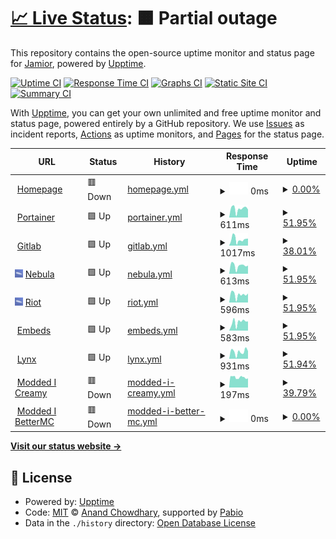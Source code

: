 # [📈 Live Status](https://status-dev.jadyn.au): <!--live status--> **🟧 Partial outage**

This repository contains the open-source uptime monitor and status page for [Jamior](https://status-dev.jadyn.au), powered by [Upptime](https://github.com/upptime/upptime).

[![Uptime CI](https://github.com/Jamior/status/workflows/Uptime%20CI/badge.svg)](https://github.com/Jamior/status/actions?query=workflow%3A%22Uptime+CI%22)
[![Response Time CI](https://github.com/Jamior/status/workflows/Response%20Time%20CI/badge.svg)](https://github.com/Jamior/status/actions?query=workflow%3A%22Response+Time+CI%22)
[![Graphs CI](https://github.com/Jamior/status/workflows/Graphs%20CI/badge.svg)](https://github.com/Jamior/status/actions?query=workflow%3A%22Graphs+CI%22)
[![Static Site CI](https://github.com/Jamior/status/workflows/Static%20Site%20CI/badge.svg)](https://github.com/Jamior/status/actions?query=workflow%3A%22Static+Site+CI%22)
[![Summary CI](https://github.com/Jamior/status/workflows/Summary%20CI/badge.svg)](https://github.com/Jamior/status/actions?query=workflow%3A%22Summary+CI%22)

With [Upptime](https://upptime.js.org), you can get your own unlimited and free uptime monitor and status page, powered entirely by a GitHub repository. We use [Issues](https://github.com/Jamior/status/issues) as incident reports, [Actions](https://github.com/Jamior/status/actions) as uptime monitors, and [Pages](https://status-dev.jadyn.au) for the status page.

<!--start: status pages-->
<!-- This summary is generated by Upptime (https://github.com/upptime/upptime) -->
<!-- Do not edit this manually, your changes will be overwritten -->
<!-- prettier-ignore -->
| URL | Status | History | Response Time | Uptime |
| --- | ------ | ------- | ------------- | ------ |
| <img alt="" src="https://icons.duckduckgo.com/ip3/jadyn.au.ico" height="13"> [Homepage](https://jadyn.au) | 🟥 Down | [homepage.yml](https://github.com/Jamior/status/commits/HEAD/history/homepage.yml) | <details><summary><img alt="Response time graph" src="./graphs/homepage/response-time-week.png" height="20"> 0ms</summary><br><a href="https://status.jadyn.au/history/homepage"><img alt="Response time 199" src="https://img.shields.io/endpoint?url=https%3A%2F%2Fraw.githubusercontent.com%2FJamior%2Fstatus%2FHEAD%2Fapi%2Fhomepage%2Fresponse-time.json"></a><br><a href="https://status.jadyn.au/history/homepage"><img alt="24-hour response time 0" src="https://img.shields.io/endpoint?url=https%3A%2F%2Fraw.githubusercontent.com%2FJamior%2Fstatus%2FHEAD%2Fapi%2Fhomepage%2Fresponse-time-day.json"></a><br><a href="https://status.jadyn.au/history/homepage"><img alt="7-day response time 0" src="https://img.shields.io/endpoint?url=https%3A%2F%2Fraw.githubusercontent.com%2FJamior%2Fstatus%2FHEAD%2Fapi%2Fhomepage%2Fresponse-time-week.json"></a><br><a href="https://status.jadyn.au/history/homepage"><img alt="30-day response time 0" src="https://img.shields.io/endpoint?url=https%3A%2F%2Fraw.githubusercontent.com%2FJamior%2Fstatus%2FHEAD%2Fapi%2Fhomepage%2Fresponse-time-month.json"></a><br><a href="https://status.jadyn.au/history/homepage"><img alt="1-year response time 199" src="https://img.shields.io/endpoint?url=https%3A%2F%2Fraw.githubusercontent.com%2FJamior%2Fstatus%2FHEAD%2Fapi%2Fhomepage%2Fresponse-time-year.json"></a></details> | <details><summary><a href="https://status.jadyn.au/history/homepage">0.00%</a></summary><a href="https://status.jadyn.au/history/homepage"><img alt="All-time uptime 21.96%" src="https://img.shields.io/endpoint?url=https%3A%2F%2Fraw.githubusercontent.com%2FJamior%2Fstatus%2FHEAD%2Fapi%2Fhomepage%2Fuptime.json"></a><br><a href="https://status.jadyn.au/history/homepage"><img alt="24-hour uptime 0.00%" src="https://img.shields.io/endpoint?url=https%3A%2F%2Fraw.githubusercontent.com%2FJamior%2Fstatus%2FHEAD%2Fapi%2Fhomepage%2Fuptime-day.json"></a><br><a href="https://status.jadyn.au/history/homepage"><img alt="7-day uptime 0.00%" src="https://img.shields.io/endpoint?url=https%3A%2F%2Fraw.githubusercontent.com%2FJamior%2Fstatus%2FHEAD%2Fapi%2Fhomepage%2Fuptime-week.json"></a><br><a href="https://status.jadyn.au/history/homepage"><img alt="30-day uptime 1.38%" src="https://img.shields.io/endpoint?url=https%3A%2F%2Fraw.githubusercontent.com%2FJamior%2Fstatus%2FHEAD%2Fapi%2Fhomepage%2Fuptime-month.json"></a><br><a href="https://status.jadyn.au/history/homepage"><img alt="1-year uptime 21.96%" src="https://img.shields.io/endpoint?url=https%3A%2F%2Fraw.githubusercontent.com%2FJamior%2Fstatus%2FHEAD%2Fapi%2Fhomepage%2Fuptime-year.json"></a></details>
| <img alt="" src="https://icons.duckduckgo.com/ip3/portainer.jadyn.au.ico" height="13"> [Portainer](https://portainer.jadyn.au) | 🟩 Up | [portainer.yml](https://github.com/Jamior/status/commits/HEAD/history/portainer.yml) | <details><summary><img alt="Response time graph" src="./graphs/portainer/response-time-week.png" height="20"> 611ms</summary><br><a href="https://status.jadyn.au/history/portainer"><img alt="Response time 706" src="https://img.shields.io/endpoint?url=https%3A%2F%2Fraw.githubusercontent.com%2FJamior%2Fstatus%2FHEAD%2Fapi%2Fportainer%2Fresponse-time.json"></a><br><a href="https://status.jadyn.au/history/portainer"><img alt="24-hour response time 717" src="https://img.shields.io/endpoint?url=https%3A%2F%2Fraw.githubusercontent.com%2FJamior%2Fstatus%2FHEAD%2Fapi%2Fportainer%2Fresponse-time-day.json"></a><br><a href="https://status.jadyn.au/history/portainer"><img alt="7-day response time 611" src="https://img.shields.io/endpoint?url=https%3A%2F%2Fraw.githubusercontent.com%2FJamior%2Fstatus%2FHEAD%2Fapi%2Fportainer%2Fresponse-time-week.json"></a><br><a href="https://status.jadyn.au/history/portainer"><img alt="30-day response time 646" src="https://img.shields.io/endpoint?url=https%3A%2F%2Fraw.githubusercontent.com%2FJamior%2Fstatus%2FHEAD%2Fapi%2Fportainer%2Fresponse-time-month.json"></a><br><a href="https://status.jadyn.au/history/portainer"><img alt="1-year response time 706" src="https://img.shields.io/endpoint?url=https%3A%2F%2Fraw.githubusercontent.com%2FJamior%2Fstatus%2FHEAD%2Fapi%2Fportainer%2Fresponse-time-year.json"></a></details> | <details><summary><a href="https://status.jadyn.au/history/portainer">51.95%</a></summary><a href="https://status.jadyn.au/history/portainer"><img alt="All-time uptime 87.89%" src="https://img.shields.io/endpoint?url=https%3A%2F%2Fraw.githubusercontent.com%2FJamior%2Fstatus%2FHEAD%2Fapi%2Fportainer%2Fuptime.json"></a><br><a href="https://status.jadyn.au/history/portainer"><img alt="24-hour uptime 100.00%" src="https://img.shields.io/endpoint?url=https%3A%2F%2Fraw.githubusercontent.com%2FJamior%2Fstatus%2FHEAD%2Fapi%2Fportainer%2Fuptime-day.json"></a><br><a href="https://status.jadyn.au/history/portainer"><img alt="7-day uptime 51.95%" src="https://img.shields.io/endpoint?url=https%3A%2F%2Fraw.githubusercontent.com%2FJamior%2Fstatus%2FHEAD%2Fapi%2Fportainer%2Fuptime-week.json"></a><br><a href="https://status.jadyn.au/history/portainer"><img alt="30-day uptime 69.08%" src="https://img.shields.io/endpoint?url=https%3A%2F%2Fraw.githubusercontent.com%2FJamior%2Fstatus%2FHEAD%2Fapi%2Fportainer%2Fuptime-month.json"></a><br><a href="https://status.jadyn.au/history/portainer"><img alt="1-year uptime 87.89%" src="https://img.shields.io/endpoint?url=https%3A%2F%2Fraw.githubusercontent.com%2FJamior%2Fstatus%2FHEAD%2Fapi%2Fportainer%2Fuptime-year.json"></a></details>
| <img alt="" src="https://icons.duckduckgo.com/ip3/gitlab.jadyn.au.ico" height="13"> [Gitlab](https://gitlab.jadyn.au) | 🟩 Up | [gitlab.yml](https://github.com/Jamior/status/commits/HEAD/history/gitlab.yml) | <details><summary><img alt="Response time graph" src="./graphs/gitlab/response-time-week.png" height="20"> 1017ms</summary><br><a href="https://status.jadyn.au/history/gitlab"><img alt="Response time 1174" src="https://img.shields.io/endpoint?url=https%3A%2F%2Fraw.githubusercontent.com%2FJamior%2Fstatus%2FHEAD%2Fapi%2Fgitlab%2Fresponse-time.json"></a><br><a href="https://status.jadyn.au/history/gitlab"><img alt="24-hour response time 1137" src="https://img.shields.io/endpoint?url=https%3A%2F%2Fraw.githubusercontent.com%2FJamior%2Fstatus%2FHEAD%2Fapi%2Fgitlab%2Fresponse-time-day.json"></a><br><a href="https://status.jadyn.au/history/gitlab"><img alt="7-day response time 1017" src="https://img.shields.io/endpoint?url=https%3A%2F%2Fraw.githubusercontent.com%2FJamior%2Fstatus%2FHEAD%2Fapi%2Fgitlab%2Fresponse-time-week.json"></a><br><a href="https://status.jadyn.au/history/gitlab"><img alt="30-day response time 902" src="https://img.shields.io/endpoint?url=https%3A%2F%2Fraw.githubusercontent.com%2FJamior%2Fstatus%2FHEAD%2Fapi%2Fgitlab%2Fresponse-time-month.json"></a><br><a href="https://status.jadyn.au/history/gitlab"><img alt="1-year response time 1174" src="https://img.shields.io/endpoint?url=https%3A%2F%2Fraw.githubusercontent.com%2FJamior%2Fstatus%2FHEAD%2Fapi%2Fgitlab%2Fresponse-time-year.json"></a></details> | <details><summary><a href="https://status.jadyn.au/history/gitlab">38.01%</a></summary><a href="https://status.jadyn.au/history/gitlab"><img alt="All-time uptime 72.67%" src="https://img.shields.io/endpoint?url=https%3A%2F%2Fraw.githubusercontent.com%2FJamior%2Fstatus%2FHEAD%2Fapi%2Fgitlab%2Fuptime.json"></a><br><a href="https://status.jadyn.au/history/gitlab"><img alt="24-hour uptime 100.00%" src="https://img.shields.io/endpoint?url=https%3A%2F%2Fraw.githubusercontent.com%2FJamior%2Fstatus%2FHEAD%2Fapi%2Fgitlab%2Fuptime-day.json"></a><br><a href="https://status.jadyn.au/history/gitlab"><img alt="7-day uptime 38.01%" src="https://img.shields.io/endpoint?url=https%3A%2F%2Fraw.githubusercontent.com%2FJamior%2Fstatus%2FHEAD%2Fapi%2Fgitlab%2Fuptime-week.json"></a><br><a href="https://status.jadyn.au/history/gitlab"><img alt="30-day uptime 59.63%" src="https://img.shields.io/endpoint?url=https%3A%2F%2Fraw.githubusercontent.com%2FJamior%2Fstatus%2FHEAD%2Fapi%2Fgitlab%2Fuptime-month.json"></a><br><a href="https://status.jadyn.au/history/gitlab"><img alt="1-year uptime 72.67%" src="https://img.shields.io/endpoint?url=https%3A%2F%2Fraw.githubusercontent.com%2FJamior%2Fstatus%2FHEAD%2Fapi%2Fgitlab%2Fuptime-year.json"></a></details>
| <img alt="" src="https://raw.githubusercontent.com/Jamior/status/master/zep.ico" height="13"> [Nebula](https://dashboard.jadyn.au) | 🟩 Up | [nebula.yml](https://github.com/Jamior/status/commits/HEAD/history/nebula.yml) | <details><summary><img alt="Response time graph" src="./graphs/nebula/response-time-week.png" height="20"> 613ms</summary><br><a href="https://status.jadyn.au/history/nebula"><img alt="Response time 655" src="https://img.shields.io/endpoint?url=https%3A%2F%2Fraw.githubusercontent.com%2FJamior%2Fstatus%2FHEAD%2Fapi%2Fnebula%2Fresponse-time.json"></a><br><a href="https://status.jadyn.au/history/nebula"><img alt="24-hour response time 735" src="https://img.shields.io/endpoint?url=https%3A%2F%2Fraw.githubusercontent.com%2FJamior%2Fstatus%2FHEAD%2Fapi%2Fnebula%2Fresponse-time-day.json"></a><br><a href="https://status.jadyn.au/history/nebula"><img alt="7-day response time 613" src="https://img.shields.io/endpoint?url=https%3A%2F%2Fraw.githubusercontent.com%2FJamior%2Fstatus%2FHEAD%2Fapi%2Fnebula%2Fresponse-time-week.json"></a><br><a href="https://status.jadyn.au/history/nebula"><img alt="30-day response time 584" src="https://img.shields.io/endpoint?url=https%3A%2F%2Fraw.githubusercontent.com%2FJamior%2Fstatus%2FHEAD%2Fapi%2Fnebula%2Fresponse-time-month.json"></a><br><a href="https://status.jadyn.au/history/nebula"><img alt="1-year response time 655" src="https://img.shields.io/endpoint?url=https%3A%2F%2Fraw.githubusercontent.com%2FJamior%2Fstatus%2FHEAD%2Fapi%2Fnebula%2Fresponse-time-year.json"></a></details> | <details><summary><a href="https://status.jadyn.au/history/nebula">51.95%</a></summary><a href="https://status.jadyn.au/history/nebula"><img alt="All-time uptime 87.90%" src="https://img.shields.io/endpoint?url=https%3A%2F%2Fraw.githubusercontent.com%2FJamior%2Fstatus%2FHEAD%2Fapi%2Fnebula%2Fuptime.json"></a><br><a href="https://status.jadyn.au/history/nebula"><img alt="24-hour uptime 100.00%" src="https://img.shields.io/endpoint?url=https%3A%2F%2Fraw.githubusercontent.com%2FJamior%2Fstatus%2FHEAD%2Fapi%2Fnebula%2Fuptime-day.json"></a><br><a href="https://status.jadyn.au/history/nebula"><img alt="7-day uptime 51.95%" src="https://img.shields.io/endpoint?url=https%3A%2F%2Fraw.githubusercontent.com%2FJamior%2Fstatus%2FHEAD%2Fapi%2Fnebula%2Fuptime-week.json"></a><br><a href="https://status.jadyn.au/history/nebula"><img alt="30-day uptime 69.08%" src="https://img.shields.io/endpoint?url=https%3A%2F%2Fraw.githubusercontent.com%2FJamior%2Fstatus%2FHEAD%2Fapi%2Fnebula%2Fuptime-month.json"></a><br><a href="https://status.jadyn.au/history/nebula"><img alt="1-year uptime 87.90%" src="https://img.shields.io/endpoint?url=https%3A%2F%2Fraw.githubusercontent.com%2FJamior%2Fstatus%2FHEAD%2Fapi%2Fnebula%2Fuptime-year.json"></a></details>
| <img alt="" src="https://raw.githubusercontent.com/Jamior/status/master/zep.ico" height="13"> [Riot](https://riot.jadyn.au) | 🟩 Up | [riot.yml](https://github.com/Jamior/status/commits/HEAD/history/riot.yml) | <details><summary><img alt="Response time graph" src="./graphs/riot/response-time-week.png" height="20"> 596ms</summary><br><a href="https://status.jadyn.au/history/riot"><img alt="Response time 643" src="https://img.shields.io/endpoint?url=https%3A%2F%2Fraw.githubusercontent.com%2FJamior%2Fstatus%2FHEAD%2Fapi%2Friot%2Fresponse-time.json"></a><br><a href="https://status.jadyn.au/history/riot"><img alt="24-hour response time 705" src="https://img.shields.io/endpoint?url=https%3A%2F%2Fraw.githubusercontent.com%2FJamior%2Fstatus%2FHEAD%2Fapi%2Friot%2Fresponse-time-day.json"></a><br><a href="https://status.jadyn.au/history/riot"><img alt="7-day response time 596" src="https://img.shields.io/endpoint?url=https%3A%2F%2Fraw.githubusercontent.com%2FJamior%2Fstatus%2FHEAD%2Fapi%2Friot%2Fresponse-time-week.json"></a><br><a href="https://status.jadyn.au/history/riot"><img alt="30-day response time 579" src="https://img.shields.io/endpoint?url=https%3A%2F%2Fraw.githubusercontent.com%2FJamior%2Fstatus%2FHEAD%2Fapi%2Friot%2Fresponse-time-month.json"></a><br><a href="https://status.jadyn.au/history/riot"><img alt="1-year response time 643" src="https://img.shields.io/endpoint?url=https%3A%2F%2Fraw.githubusercontent.com%2FJamior%2Fstatus%2FHEAD%2Fapi%2Friot%2Fresponse-time-year.json"></a></details> | <details><summary><a href="https://status.jadyn.au/history/riot">51.95%</a></summary><a href="https://status.jadyn.au/history/riot"><img alt="All-time uptime 87.90%" src="https://img.shields.io/endpoint?url=https%3A%2F%2Fraw.githubusercontent.com%2FJamior%2Fstatus%2FHEAD%2Fapi%2Friot%2Fuptime.json"></a><br><a href="https://status.jadyn.au/history/riot"><img alt="24-hour uptime 100.00%" src="https://img.shields.io/endpoint?url=https%3A%2F%2Fraw.githubusercontent.com%2FJamior%2Fstatus%2FHEAD%2Fapi%2Friot%2Fuptime-day.json"></a><br><a href="https://status.jadyn.au/history/riot"><img alt="7-day uptime 51.95%" src="https://img.shields.io/endpoint?url=https%3A%2F%2Fraw.githubusercontent.com%2FJamior%2Fstatus%2FHEAD%2Fapi%2Friot%2Fuptime-week.json"></a><br><a href="https://status.jadyn.au/history/riot"><img alt="30-day uptime 69.08%" src="https://img.shields.io/endpoint?url=https%3A%2F%2Fraw.githubusercontent.com%2FJamior%2Fstatus%2FHEAD%2Fapi%2Friot%2Fuptime-month.json"></a><br><a href="https://status.jadyn.au/history/riot"><img alt="1-year uptime 87.90%" src="https://img.shields.io/endpoint?url=https%3A%2F%2Fraw.githubusercontent.com%2FJamior%2Fstatus%2FHEAD%2Fapi%2Friot%2Fuptime-year.json"></a></details>
| <img alt="" src="https://icons.duckduckgo.com/ip3/embed.jadyn.au.ico" height="13"> [Embeds](https://embed.jadyn.au) | 🟩 Up | [embeds.yml](https://github.com/Jamior/status/commits/HEAD/history/embeds.yml) | <details><summary><img alt="Response time graph" src="./graphs/embeds/response-time-week.png" height="20"> 583ms</summary><br><a href="https://status.jadyn.au/history/embeds"><img alt="Response time 657" src="https://img.shields.io/endpoint?url=https%3A%2F%2Fraw.githubusercontent.com%2FJamior%2Fstatus%2FHEAD%2Fapi%2Fembeds%2Fresponse-time.json"></a><br><a href="https://status.jadyn.au/history/embeds"><img alt="24-hour response time 724" src="https://img.shields.io/endpoint?url=https%3A%2F%2Fraw.githubusercontent.com%2FJamior%2Fstatus%2FHEAD%2Fapi%2Fembeds%2Fresponse-time-day.json"></a><br><a href="https://status.jadyn.au/history/embeds"><img alt="7-day response time 583" src="https://img.shields.io/endpoint?url=https%3A%2F%2Fraw.githubusercontent.com%2FJamior%2Fstatus%2FHEAD%2Fapi%2Fembeds%2Fresponse-time-week.json"></a><br><a href="https://status.jadyn.au/history/embeds"><img alt="30-day response time 592" src="https://img.shields.io/endpoint?url=https%3A%2F%2Fraw.githubusercontent.com%2FJamior%2Fstatus%2FHEAD%2Fapi%2Fembeds%2Fresponse-time-month.json"></a><br><a href="https://status.jadyn.au/history/embeds"><img alt="1-year response time 657" src="https://img.shields.io/endpoint?url=https%3A%2F%2Fraw.githubusercontent.com%2FJamior%2Fstatus%2FHEAD%2Fapi%2Fembeds%2Fresponse-time-year.json"></a></details> | <details><summary><a href="https://status.jadyn.au/history/embeds">51.95%</a></summary><a href="https://status.jadyn.au/history/embeds"><img alt="All-time uptime 87.90%" src="https://img.shields.io/endpoint?url=https%3A%2F%2Fraw.githubusercontent.com%2FJamior%2Fstatus%2FHEAD%2Fapi%2Fembeds%2Fuptime.json"></a><br><a href="https://status.jadyn.au/history/embeds"><img alt="24-hour uptime 100.00%" src="https://img.shields.io/endpoint?url=https%3A%2F%2Fraw.githubusercontent.com%2FJamior%2Fstatus%2FHEAD%2Fapi%2Fembeds%2Fuptime-day.json"></a><br><a href="https://status.jadyn.au/history/embeds"><img alt="7-day uptime 51.95%" src="https://img.shields.io/endpoint?url=https%3A%2F%2Fraw.githubusercontent.com%2FJamior%2Fstatus%2FHEAD%2Fapi%2Fembeds%2Fuptime-week.json"></a><br><a href="https://status.jadyn.au/history/embeds"><img alt="30-day uptime 69.08%" src="https://img.shields.io/endpoint?url=https%3A%2F%2Fraw.githubusercontent.com%2FJamior%2Fstatus%2FHEAD%2Fapi%2Fembeds%2Fuptime-month.json"></a><br><a href="https://status.jadyn.au/history/embeds"><img alt="1-year uptime 87.90%" src="https://img.shields.io/endpoint?url=https%3A%2F%2Fraw.githubusercontent.com%2FJamior%2Fstatus%2FHEAD%2Fapi%2Fembeds%2Fuptime-year.json"></a></details>
| <img alt="" src="https://icons.duckduckgo.com/ip3/i.jadyn.au.ico" height="13"> [Lynx](https://i.jadyn.au) | 🟩 Up | [lynx.yml](https://github.com/Jamior/status/commits/HEAD/history/lynx.yml) | <details><summary><img alt="Response time graph" src="./graphs/lynx/response-time-week.png" height="20"> 931ms</summary><br><a href="https://status.jadyn.au/history/lynx"><img alt="Response time 905" src="https://img.shields.io/endpoint?url=https%3A%2F%2Fraw.githubusercontent.com%2FJamior%2Fstatus%2FHEAD%2Fapi%2Flynx%2Fresponse-time.json"></a><br><a href="https://status.jadyn.au/history/lynx"><img alt="24-hour response time 988" src="https://img.shields.io/endpoint?url=https%3A%2F%2Fraw.githubusercontent.com%2FJamior%2Fstatus%2FHEAD%2Fapi%2Flynx%2Fresponse-time-day.json"></a><br><a href="https://status.jadyn.au/history/lynx"><img alt="7-day response time 931" src="https://img.shields.io/endpoint?url=https%3A%2F%2Fraw.githubusercontent.com%2FJamior%2Fstatus%2FHEAD%2Fapi%2Flynx%2Fresponse-time-week.json"></a><br><a href="https://status.jadyn.au/history/lynx"><img alt="30-day response time 874" src="https://img.shields.io/endpoint?url=https%3A%2F%2Fraw.githubusercontent.com%2FJamior%2Fstatus%2FHEAD%2Fapi%2Flynx%2Fresponse-time-month.json"></a><br><a href="https://status.jadyn.au/history/lynx"><img alt="1-year response time 905" src="https://img.shields.io/endpoint?url=https%3A%2F%2Fraw.githubusercontent.com%2FJamior%2Fstatus%2FHEAD%2Fapi%2Flynx%2Fresponse-time-year.json"></a></details> | <details><summary><a href="https://status.jadyn.au/history/lynx">51.94%</a></summary><a href="https://status.jadyn.au/history/lynx"><img alt="All-time uptime 87.90%" src="https://img.shields.io/endpoint?url=https%3A%2F%2Fraw.githubusercontent.com%2FJamior%2Fstatus%2FHEAD%2Fapi%2Flynx%2Fuptime.json"></a><br><a href="https://status.jadyn.au/history/lynx"><img alt="24-hour uptime 100.00%" src="https://img.shields.io/endpoint?url=https%3A%2F%2Fraw.githubusercontent.com%2FJamior%2Fstatus%2FHEAD%2Fapi%2Flynx%2Fuptime-day.json"></a><br><a href="https://status.jadyn.au/history/lynx"><img alt="7-day uptime 51.94%" src="https://img.shields.io/endpoint?url=https%3A%2F%2Fraw.githubusercontent.com%2FJamior%2Fstatus%2FHEAD%2Fapi%2Flynx%2Fuptime-week.json"></a><br><a href="https://status.jadyn.au/history/lynx"><img alt="30-day uptime 69.08%" src="https://img.shields.io/endpoint?url=https%3A%2F%2Fraw.githubusercontent.com%2FJamior%2Fstatus%2FHEAD%2Fapi%2Flynx%2Fuptime-month.json"></a><br><a href="https://status.jadyn.au/history/lynx"><img alt="1-year uptime 87.90%" src="https://img.shields.io/endpoint?url=https%3A%2F%2Fraw.githubusercontent.com%2FJamior%2Fstatus%2FHEAD%2Fapi%2Flynx%2Fuptime-year.json"></a></details>
| <img alt="" src="https://raw.githubusercontent.com/Jamior/status/master/mc.ico" height="13"> [Modded I Creamy](15.235.216.42) | 🟥 Down | [modded-i-creamy.yml](https://github.com/Jamior/status/commits/HEAD/history/modded-i-creamy.yml) | <details><summary><img alt="Response time graph" src="./graphs/modded-i-creamy/response-time-week.png" height="20"> 197ms</summary><br><a href="https://status.jadyn.au/history/modded-i-creamy"><img alt="Response time 206" src="https://img.shields.io/endpoint?url=https%3A%2F%2Fraw.githubusercontent.com%2FJamior%2Fstatus%2FHEAD%2Fapi%2Fmodded-i-creamy%2Fresponse-time.json"></a><br><a href="https://status.jadyn.au/history/modded-i-creamy"><img alt="24-hour response time 202" src="https://img.shields.io/endpoint?url=https%3A%2F%2Fraw.githubusercontent.com%2FJamior%2Fstatus%2FHEAD%2Fapi%2Fmodded-i-creamy%2Fresponse-time-day.json"></a><br><a href="https://status.jadyn.au/history/modded-i-creamy"><img alt="7-day response time 197" src="https://img.shields.io/endpoint?url=https%3A%2F%2Fraw.githubusercontent.com%2FJamior%2Fstatus%2FHEAD%2Fapi%2Fmodded-i-creamy%2Fresponse-time-week.json"></a><br><a href="https://status.jadyn.au/history/modded-i-creamy"><img alt="30-day response time 206" src="https://img.shields.io/endpoint?url=https%3A%2F%2Fraw.githubusercontent.com%2FJamior%2Fstatus%2FHEAD%2Fapi%2Fmodded-i-creamy%2Fresponse-time-month.json"></a><br><a href="https://status.jadyn.au/history/modded-i-creamy"><img alt="1-year response time 206" src="https://img.shields.io/endpoint?url=https%3A%2F%2Fraw.githubusercontent.com%2FJamior%2Fstatus%2FHEAD%2Fapi%2Fmodded-i-creamy%2Fresponse-time-year.json"></a></details> | <details><summary><a href="https://status.jadyn.au/history/modded-i-creamy">39.79%</a></summary><a href="https://status.jadyn.au/history/modded-i-creamy"><img alt="All-time uptime 32.26%" src="https://img.shields.io/endpoint?url=https%3A%2F%2Fraw.githubusercontent.com%2FJamior%2Fstatus%2FHEAD%2Fapi%2Fmodded-i-creamy%2Fuptime.json"></a><br><a href="https://status.jadyn.au/history/modded-i-creamy"><img alt="24-hour uptime 4.38%" src="https://img.shields.io/endpoint?url=https%3A%2F%2Fraw.githubusercontent.com%2FJamior%2Fstatus%2FHEAD%2Fapi%2Fmodded-i-creamy%2Fuptime-day.json"></a><br><a href="https://status.jadyn.au/history/modded-i-creamy"><img alt="7-day uptime 39.79%" src="https://img.shields.io/endpoint?url=https%3A%2F%2Fraw.githubusercontent.com%2FJamior%2Fstatus%2FHEAD%2Fapi%2Fmodded-i-creamy%2Fuptime-week.json"></a><br><a href="https://status.jadyn.au/history/modded-i-creamy"><img alt="30-day uptime 64.79%" src="https://img.shields.io/endpoint?url=https%3A%2F%2Fraw.githubusercontent.com%2FJamior%2Fstatus%2FHEAD%2Fapi%2Fmodded-i-creamy%2Fuptime-month.json"></a><br><a href="https://status.jadyn.au/history/modded-i-creamy"><img alt="1-year uptime 32.26%" src="https://img.shields.io/endpoint?url=https%3A%2F%2Fraw.githubusercontent.com%2FJamior%2Fstatus%2FHEAD%2Fapi%2Fmodded-i-creamy%2Fuptime-year.json"></a></details>
| <img alt="" src="https://raw.githubusercontent.com/Jamior/status/master/mc.ico" height="13"> [Modded I BetterMC](15.235.181.222) | 🟥 Down | [modded-i-better-mc.yml](https://github.com/Jamior/status/commits/HEAD/history/modded-i-better-mc.yml) | <details><summary><img alt="Response time graph" src="./graphs/modded-i-better-mc/response-time-week.png" height="20"> 0ms</summary><br><a href="https://status.jadyn.au/history/modded-i-better-mc"><img alt="Response time 203" src="https://img.shields.io/endpoint?url=https%3A%2F%2Fraw.githubusercontent.com%2FJamior%2Fstatus%2FHEAD%2Fapi%2Fmodded-i-better-mc%2Fresponse-time.json"></a><br><a href="https://status.jadyn.au/history/modded-i-better-mc"><img alt="24-hour response time 0" src="https://img.shields.io/endpoint?url=https%3A%2F%2Fraw.githubusercontent.com%2FJamior%2Fstatus%2FHEAD%2Fapi%2Fmodded-i-better-mc%2Fresponse-time-day.json"></a><br><a href="https://status.jadyn.au/history/modded-i-better-mc"><img alt="7-day response time 0" src="https://img.shields.io/endpoint?url=https%3A%2F%2Fraw.githubusercontent.com%2FJamior%2Fstatus%2FHEAD%2Fapi%2Fmodded-i-better-mc%2Fresponse-time-week.json"></a><br><a href="https://status.jadyn.au/history/modded-i-better-mc"><img alt="30-day response time 0" src="https://img.shields.io/endpoint?url=https%3A%2F%2Fraw.githubusercontent.com%2FJamior%2Fstatus%2FHEAD%2Fapi%2Fmodded-i-better-mc%2Fresponse-time-month.json"></a><br><a href="https://status.jadyn.au/history/modded-i-better-mc"><img alt="1-year response time 203" src="https://img.shields.io/endpoint?url=https%3A%2F%2Fraw.githubusercontent.com%2FJamior%2Fstatus%2FHEAD%2Fapi%2Fmodded-i-better-mc%2Fresponse-time-year.json"></a></details> | <details><summary><a href="https://status.jadyn.au/history/modded-i-better-mc">0.00%</a></summary><a href="https://status.jadyn.au/history/modded-i-better-mc"><img alt="All-time uptime 45.41%" src="https://img.shields.io/endpoint?url=https%3A%2F%2Fraw.githubusercontent.com%2FJamior%2Fstatus%2FHEAD%2Fapi%2Fmodded-i-better-mc%2Fuptime.json"></a><br><a href="https://status.jadyn.au/history/modded-i-better-mc"><img alt="24-hour uptime 0.00%" src="https://img.shields.io/endpoint?url=https%3A%2F%2Fraw.githubusercontent.com%2FJamior%2Fstatus%2FHEAD%2Fapi%2Fmodded-i-better-mc%2Fuptime-day.json"></a><br><a href="https://status.jadyn.au/history/modded-i-better-mc"><img alt="7-day uptime 0.00%" src="https://img.shields.io/endpoint?url=https%3A%2F%2Fraw.githubusercontent.com%2FJamior%2Fstatus%2FHEAD%2Fapi%2Fmodded-i-better-mc%2Fuptime-week.json"></a><br><a href="https://status.jadyn.au/history/modded-i-better-mc"><img alt="30-day uptime 1.38%" src="https://img.shields.io/endpoint?url=https%3A%2F%2Fraw.githubusercontent.com%2FJamior%2Fstatus%2FHEAD%2Fapi%2Fmodded-i-better-mc%2Fuptime-month.json"></a><br><a href="https://status.jadyn.au/history/modded-i-better-mc"><img alt="1-year uptime 45.41%" src="https://img.shields.io/endpoint?url=https%3A%2F%2Fraw.githubusercontent.com%2FJamior%2Fstatus%2FHEAD%2Fapi%2Fmodded-i-better-mc%2Fuptime-year.json"></a></details>

<!--end: status pages-->

[**Visit our status website →**](https://status-dev.jadyn.au)

## 📄 License

- Powered by: [Upptime](https://github.com/upptime/upptime)
- Code: [MIT](./LICENSE) © [Anand Chowdhary](https://anandchowdhary.com), supported by [Pabio](https://pabio.com)
- Data in the `./history` directory: [Open Database License](https://opendatacommons.org/licenses/odbl/1-0/)
